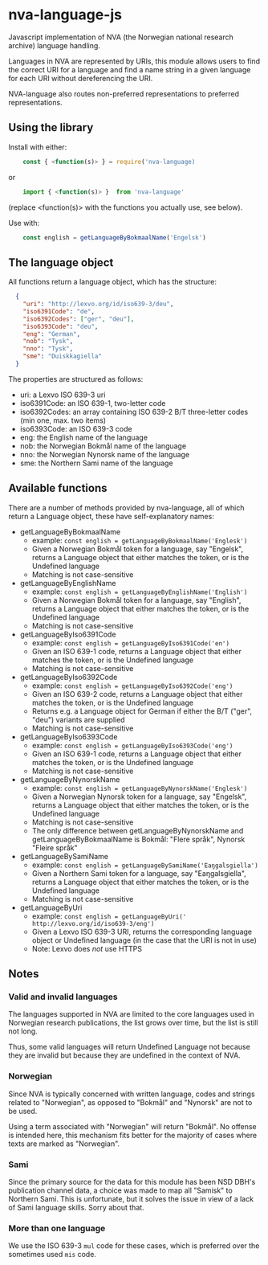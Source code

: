 # nva-language-js
Javascript implementation of NVA (the Norwegian national research archive) language handling.

Languages in NVA are represented by URIs, this module allows users to find the correct URI for a language and find a name string in a given language for each URI without dereferencing the URI.

NVA-language also routes non-preferred representations to preferred representations.

## Using the library

Install with either:

```javascript
    const { <function(s)> } = require('nva-language)
```

or

```javascript
    import { <function(s)> }  from 'nva-language'
```

(replace <function(s)> with the functions you actually use, see below).

Use with:

```javascript
    const english = getLanguageByBokmaalName('Engelsk')
```

## The language object

All functions return a language object, which has the structure:

```json
  {
    "uri": "http://lexvo.org/id/iso639-3/deu",
    "iso6391Code": "de",
    "iso6392Codes": ["ger", "deu"],
    "iso6393Code": "deu",
    "eng": "German",
    "nob": "Tysk",
    "nno": "Tysk",
    "sme": "Duiskkagiella"
  }
```

The properties are structured as follows:

- uri: a Lexvo ISO 639-3 uri
- iso6391Code: an ISO 639-1, two-letter code
- iso6392Codes: an array containing ISO 639-2 B/T three-letter codes (min one, max. two items)
- iso6393Code: an ISO 639-3 code
- eng: the English name of the language
- nob: the Norwegian Bokmål name of the language
- nno: the Norwegian Nynorsk name of the language
- sme: the Northern Sami name of the language

## Available functions

There are a number of methods provided by nva-language, all of which return a Language object, these have self-explanatory names:

- getLanguageByBokmaalName
  - example: `const english = getLanguageByBokmaalName('Englesk')`
  - Given a Norwegian Bokmål token for a language, say "Engelsk", returns a Language object that either matches the token, or is the Undefined language
  - Matching is not case-sensitive
- getLanguageByEnglishName
  - example: `const english = getLanguageByEnglishName('English')`
  - Given a Norwegian Bokmål token for a language, say "English", returns a Language object that either matches the token, or is the Undefined language
  - Matching is not case-sensitive
- getLanguageByIso6391Code
  - example: `const english = getLanguageByIso6391Code('en')`
  - Given an ISO 639-1 code, returns a Language object that either matches the token, or is the Undefined language
  - Matching is not case-sensitive
- getLanguageByIso6392Code
  - example: `const english = getLanguageByIso6392Code('eng')`
  - Given an ISO 639-2 code, returns a Language object that either matches the token, or is the Undefined language
  - Returns e.g. a Language object for German if either the B/T ("ger", "deu") variants are supplied
  - Matching is not case-sensitive
- getLanguageByIso6393Code
  - example: `const english = getLanguageByIso6393Code('eng')`
  - Given an ISO 639-1 code, returns a Language object that either matches the token, or is the Undefined language
  - Matching is not case-sensitive
- getLanguageByNynorskName
  - example: `const english = getLanguageByNynorskName('Englesk')`
  - Given a Norwegian Nynorsk token for a language, say "Engelsk", returns a Language object that either matches the token, or is the Undefined language
  - Matching is not case-sensitive
  - The only difference between getLanguageByNynorskName and getLanguageByBokmaalName is Bokmål: "Flere språk", Nynorsk "Fleire språk"
- getLanguageBySamiName
  - example: `const english = getLanguageBySamiName('Eaŋgalsgiella')`
  - Given a Northern Sami token for a language, say "Eaŋgalsgiella", returns a Language object that either matches the token, or is the Undefined language
  - Matching is not case-sensitive
- getLanguageByUri
  - example: `const english = getLanguageByUri(' http://lexvo.org/id/iso639-3/eng')`
  - Given a Lexvo ISO 639-3 URI, returns the corresponding language object or Undefined language (in the case that the URI is not in use)
  - Note: Lexvo does *not* use HTTPS

## Notes
### Valid and invalid languages

The languages supported in NVA are limited to the core languages used in Norwegian research publications, the list grows over time, but the list is still not long.

Thus, some valid languages will return Undefined Language not because they are invalid but because they are undefined in the context of NVA.

### Norwegian

Since NVA is typically concerned with written language, codes and strings related to "Norwegian", as opposed to "Bokmål" and "Nynorsk" are not to be used.

Using a term associated with "Norwegian" will return "Bokmål". No offense is intended here, this mechanism fits better for the majority of cases where texts are marked as "Norwegian".

### Sami

Since the primary source for the data for this module has been NSD DBH's publication channel data, a choice was made to map all "Samisk" to Northern Sami. This is unfortunate, but it solves the issue in view of a lack of Sami language skills. Sorry about that.

### More than one language

We use the ISO 639-3 `mul` code for these cases, which is preferred over the sometimes used `mis` code.
